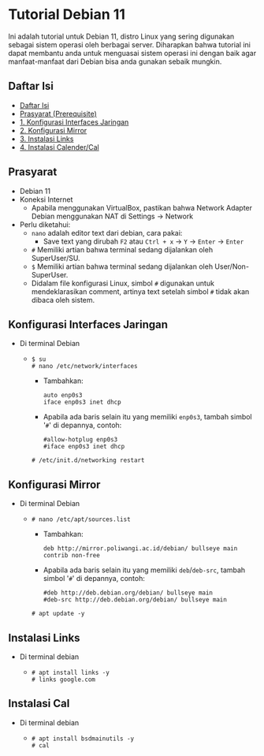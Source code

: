 # Tutorial Debian 11
Ini adalah tutorial untuk Debian 11, distro Linux yang sering digunakan sebagai sistem operasi oleh berbagai server. Diharapkan bahwa tutorial ini dapat membantu anda untuk menguasai sistem operasi ini dengan baik agar manfaat-manfaat dari Debian bisa anda gunakan sebaik mungkin.
## Daftar Isi
- [Daftar Isi](#daftar-isi)
- [Prasyarat (Prerequisite)](#prasyarat)
- [1. Konfigurasi Interfaces Jaringan](#konfigurasi-interfaces-jaringan)
- [2. Konfigurasi Mirror](#konfigurasi-mirror)
- [3. Instalasi Links](#instalasi-links)
- [4. Instalasi Calender/Cal](#instalasi-cal)
## Prasyarat
- Debian 11
- Koneksi Internet
  - Apabila menggunakan VirtualBox, pastikan bahwa Network Adapter Debian menggunakan NAT di Settings -> Network
- Perlu diketahui:
  - `nano` adalah editor text dari debian, cara pakai:
    - Save text yang dirubah `F2` atau `Ctrl + x` -> `Y` -> `Enter` -> `Enter`
  - `#` Memiliki artian bahwa terminal sedang dijalankan oleh SuperUser/SU.
  - `$` Memiliki artian bahwa terminal sedang dijalankan oleh User/Non-SuperUser.
  - Didalam file konfigurasi Linux, simbol `#` digunakan untuk mendeklarasikan comment, artinya text setelah simbol `#` tidak akan dibaca oleh sistem.
## Konfigurasi Interfaces Jaringan
- Di terminal Debian
  - ```
    $ su 
    # nano /etc/network/interfaces
    ```
    - Tambahkan:
      ```
      auto enp0s3
      iface enp0s3 inet dhcp
      ```
    - Apabila ada baris selain itu yang memiliki `enp0s3`, tambah simbol '`#`' di depannya, contoh:
      ```
      #allow-hotplug enp0s3
      #iface enp0s3 inet dhcp
      ```
    ```
    # /etc/init.d/networking restart
    ```
## Konfigurasi Mirror
- Di terminal Debian
  - ```
    # nano /etc/apt/sources.list
    ```
    - Tambahkan:
      ```
      deb http://mirror.poliwangi.ac.id/debian/ bullseye main contrib non-free
      ```
    - Apabila ada baris selain itu yang memiliki `deb`/`deb-src`, tambah simbol '`#`' di depannya, contoh:
      ```
      #deb http://deb.debian.org/debian/ bullseye main
      #deb-src http://deb.debian.org/debian/ bullseye main
      ```
    ```
    # apt update -y
    ```
## Instalasi Links
- Di terminal debian
  - ```
    # apt install links -y
    # links google.com
    ```
## Instalasi Cal
- Di terminal debian
  - ```
    # apt install bsdmainutils -y
    # cal
      

